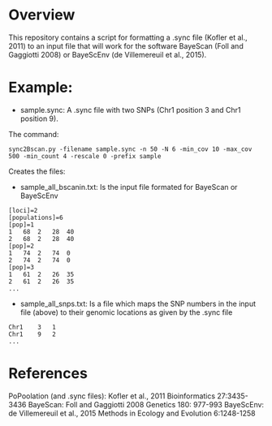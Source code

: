 # Overview
This repository contains a script for formatting a .sync file (Kofler et al., 2011) to 
an input file that will work for the software BayeScan (Foll and Gaggiotti 2008) or 
BayeScEnv (de Villemereuil et al., 2015).

# Example:

- sample.sync: A .sync file with two SNPs (Chr1 position 3 and Chr1 position 9).

The command: 
```
sync2Bscan.py -filename sample.sync -n 50 -N 6 -min_cov 10 -max_cov 500 -min_count 4 -rescale 0 -prefix sample
```
Creates the files:

- sample_all_bscanin.txt: Is the input file formated for BayeScan or BayeScEnv
```
[loci]=2
[populations]=6
[pop]=1
1	68	2	28	40
2	68	2	28	40
[pop]=2
1	74	2	74	0
2	74	2	74	0
[pop]=3
1	61	2	26	35
2	61	2	26	35
...
```

- sample_all_snps.txt: Is a file which maps the SNP numbers in the input file (above)
to their genomic locations as given by the .sync file
```
Chr1	3	1
Chr1	9	2
...
```

# References
PoPoolation (and .sync files): Kofler et al., 2011 Bioinformatics 27:3435-3436
BayeScan: Foll and Gaggiotti 2008 Genetics 180: 977-993
BayeScEnv: de Villemereuil et al., 2015 Methods in Ecology and Evolution 6:1248-1258
